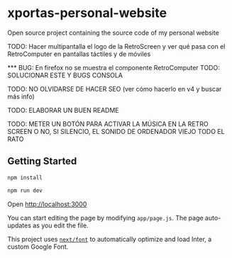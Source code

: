 # xportas-personal-website
Open source project containing the source code of my personal website



TODO: Hacer multipantalla el logo de la RetroScreen y ver qué pasa con el RetroComputer en pantallas táctiles y de móviles

*** BUG: En firefox no se muestra el componente RetroComputer TODO: SOLUCIONAR ESTE Y BUGS CONSOLA

TODO: NO OLVIDARSE DE HACER SEO (ver cómo hacerlo en v4 y buscar más info)

TODO: ELABORAR UN BUEN README

TODO: METER UN BOTÓN PARA ACTIVAR LA MÚSICA EN LA RETRO SCREEN O NO, SI SILENCIO, EL SONIDO DE ORDENADOR VIEJO TODO EL RATO












## Getting Started

```bash
npm install

```

```bash
npm run dev

```
Open [http://localhost:3000](http://localhost:3000)

You can start editing the page by modifying `app/page.js`. The page auto-updates as you edit the file.

This project uses [`next/font`](https://nextjs.org/docs/basic-features/font-optimization) to automatically optimize and load Inter, a custom Google Font.
